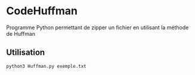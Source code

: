 # CodeHuffman
Programme Python permettant de zipper un fichier en utilisant la méthode de Huffman

## Utilisation
```
python3 Huffman.py exemple.txt
```
